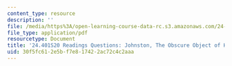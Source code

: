 ```yaml
---
content_type: resource
description: ''
file: /media/https%3A/open-learning-course-data-rc.s3.amazonaws.com/24-401-proseminar-in-philosophy-ii-spring-2020/30f5fc612e5bf7e817422ac72c4c2aaa_MIT24_401S20_Questions11.pdf
file_type: application/pdf
resourcetype: Document
title: '24.401S20 Readings Questions: Johnston, The Obscure Object of Hallucination '
uid: 30f5fc61-2e5b-f7e8-1742-2ac72c4c2aaa
---
```

